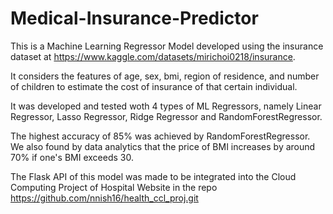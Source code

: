 # Medical-Insurance-Predictor

This is a Machine Learning Regressor Model developed using the insurance dataset at https://www.kaggle.com/datasets/mirichoi0218/insurance. 

It considers the features of age, sex, bmi, region of residence, and number of children to estimate the cost of insurance of that certain individual.

It was developed and tested woth 4 types of ML Regressors, namely Linear Regressor, Lasso Regressor, Ridge Regressor and RandomForestRegressor.

The highest accuracy of 85% was achieved by RandomForestRegressor. We also found by data analytics that the price of BMI increases by around 70% if one's BMI exceeds 30. 

The Flask API of this model was made to be integrated into the Cloud Computing Project of Hospital Website in the repo https://github.com/nnish16/health_ccl_proj.git
